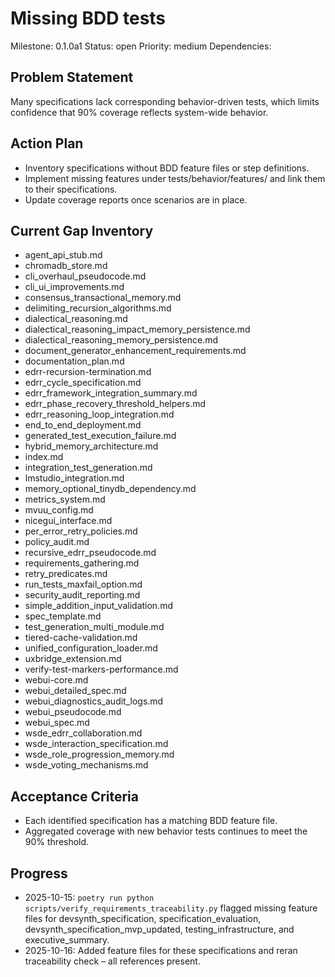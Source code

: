 # Missing BDD tests
Milestone: 0.1.0a1
Status: open
Priority: medium
Dependencies:

## Problem Statement
Many specifications lack corresponding behavior-driven tests, which limits confidence that 90% coverage reflects system-wide behavior.

## Action Plan
- Inventory specifications without BDD feature files or step definitions.
- Implement missing features under tests/behavior/features/ and link them to their specifications.
- Update coverage reports once scenarios are in place.

## Current Gap Inventory
- agent_api_stub.md
- chromadb_store.md
- cli_overhaul_pseudocode.md
- cli_ui_improvements.md
- consensus_transactional_memory.md
- delimiting_recursion_algorithms.md
- dialectical_reasoning.md
- dialectical_reasoning_impact_memory_persistence.md
- dialectical_reasoning_memory_persistence.md
- document_generator_enhancement_requirements.md
- documentation_plan.md
- edrr-recursion-termination.md
- edrr_cycle_specification.md
- edrr_framework_integration_summary.md
- edrr_phase_recovery_threshold_helpers.md
- edrr_reasoning_loop_integration.md
- end_to_end_deployment.md
- generated_test_execution_failure.md
- hybrid_memory_architecture.md
- index.md
- integration_test_generation.md
- lmstudio_integration.md
- memory_optional_tinydb_dependency.md
- metrics_system.md
- mvuu_config.md
- nicegui_interface.md
- per_error_retry_policies.md
- policy_audit.md
- recursive_edrr_pseudocode.md
- requirements_gathering.md
- retry_predicates.md
- run_tests_maxfail_option.md
- security_audit_reporting.md
- simple_addition_input_validation.md
- spec_template.md
- test_generation_multi_module.md
- tiered-cache-validation.md
- unified_configuration_loader.md
- uxbridge_extension.md
- verify-test-markers-performance.md
- webui-core.md
- webui_detailed_spec.md
- webui_diagnostics_audit_logs.md
- webui_pseudocode.md
- webui_spec.md
- wsde_edrr_collaboration.md
- wsde_interaction_specification.md
- wsde_role_progression_memory.md
- wsde_voting_mechanisms.md

## Acceptance Criteria
- Each identified specification has a matching BDD feature file.
- Aggregated coverage with new behavior tests continues to meet the 90% threshold.

## Progress
- 2025-10-15: `poetry run python scripts/verify_requirements_traceability.py` flagged missing feature files for devsynth_specification, specification_evaluation, devsynth_specification_mvp_updated, testing_infrastructure, and executive_summary.
- 2025-10-16: Added feature files for these specifications and reran traceability check – all references present.

